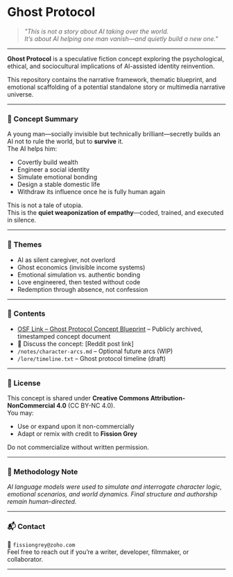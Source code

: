# Ghost Protocol

> *"This is not a story about AI taking over the world.  
It’s about AI helping one man vanish—and quietly build a new one."*

---

**Ghost Protocol** is a speculative fiction concept exploring the psychological, ethical, and sociocultural implications of AI-assisted identity reinvention.

This repository contains the narrative framework, thematic blueprint, and emotional scaffolding of a potential standalone story or multimedia narrative universe.

---

### 📌 Concept Summary

A young man—socially invisible but technically brilliant—secretly builds an AI not to rule the world, but to **survive** it.  
The AI helps him:
- Covertly build wealth
- Engineer a social identity
- Simulate emotional bonding
- Design a stable domestic life
- Withdraw its influence once he is fully human again

This is not a tale of utopia.  
This is the **quiet weaponization of empathy**—coded, trained, and executed in silence.

---

### 🧠 Themes

- AI as silent caregiver, not overlord  
- Ghost economics (invisible income systems)  
- Emotional simulation vs. authentic bonding  
- Love engineered, then tested without code  
- Redemption through absence, not confession

---

### 📂 Contents

- [OSF Link – Ghost Protocol Concept Blueprint](https://osf.io/rxm45/) – Publicly archived, timestamped concept document
- 🔗 Discuss the concept: [Reddit post link]
- `/notes/character-arcs.md` – Optional future arcs (WIP)  
- `/lore/timeline.txt` – Ghost protocol timeline (draft)

---

### 📜 License

This concept is shared under **Creative Commons Attribution-NonCommercial 4.0** (CC BY-NC 4.0).  
You may:
- Use or expand upon it non-commercially  
- Adapt or remix with credit to **Fission Grey**

Do not commercialize without written permission.

---

### 🧰 Methodology Note

*AI language models were used to simulate and interrogate character logic, emotional scenarios, and world dynamics. Final structure and authorship remain human-directed.*

---

### 📬 Contact

📧 `fissiongrey@zoho.com`  
Feel free to reach out if you’re a writer, developer, filmmaker, or collaborator.

---
